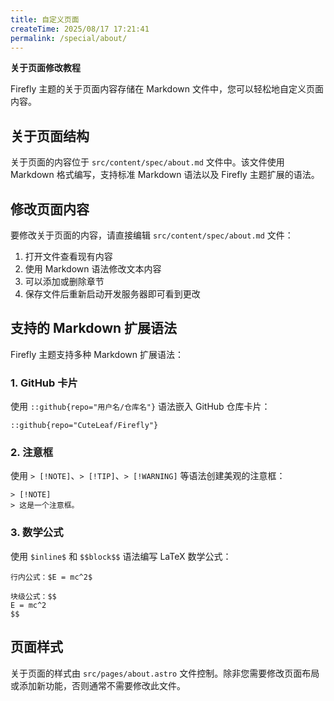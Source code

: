 ```yaml
---
title: 自定义页面
createTime: 2025/08/17 17:21:41
permalink: /special/about/
---
```


**关于页面修改教程**

Firefly 主题的关于页面内容存储在 Markdown 文件中，您可以轻松地自定义页面内容。

## 关于页面结构

关于页面的内容位于 `src/content/spec/about.md` 文件中。该文件使用 Markdown 格式编写，支持标准 Markdown 语法以及 Firefly 主题扩展的语法。

## 修改页面内容

要修改关于页面的内容，请直接编辑 `src/content/spec/about.md` 文件：

1. 打开文件查看现有内容
2. 使用 Markdown 语法修改文本内容
3. 可以添加或删除章节
4. 保存文件后重新启动开发服务器即可看到更改

## 支持的 Markdown 扩展语法

Firefly 主题支持多种 Markdown 扩展语法：

### 1. GitHub 卡片

使用 `::github{repo="用户名/仓库名"}` 语法嵌入 GitHub 仓库卡片：

```
::github{repo="CuteLeaf/Firefly"}
```

### 2. 注意框

使用 `> [!NOTE]`、`> [!TIP]`、`> [!WARNING]` 等语法创建美观的注意框：

```
> [!NOTE]
> 这是一个注意框。
```

### 3. 数学公式

使用 `$inline$` 和 `$$block$$` 语法编写 LaTeX 数学公式：

```
行内公式：$E = mc^2$

块级公式：$$
E = mc^2
$$
```

## 页面样式

关于页面的样式由 `src/pages/about.astro` 文件控制。除非您需要修改页面布局或添加新功能，否则通常不需要修改此文件。